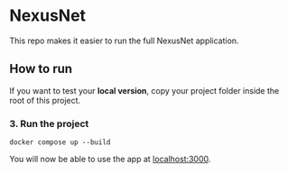 # NexusNet
This repo makes it easier to run the full NexusNet application. 

## How to run 
<!-- (Linux and MacOS) -->

<!-- ### 1. Install dependencies

You need to install `git`, `docker`, `docker compose` and `java` .

### 2. Download and compile projects using `initialize` script

```
bash initialize
```

Right now the script fetches the `main` branch. If you like to fetch another branch **from all the projects** just write the branch name as the first argument. If you want to fetch develop branches use the following command: 

```
bash initialize develop
``` -->

If you want to test your **local version**, copy your project folder inside the root of this project.

### 3. Run the project

```
docker compose up --build
```

You will now be able to use the app at [localhost:3000](http://localhost:3000).

<!-- ### Reset (if needed)

If you like to update the projects and you feel too lazy to pull them, you can use the `reset` script and then go back to STEP2. **Do not execute this script while in another directory.**

```
bash reset
```

## How to run (Windows)

## Option 1:

Follow the instructions for Linux but use `initialize.bat` instead of `initialize` and `reset.bat` instead of `reset`.

## Option 2:

The best option right now is to run it in an [emulated bash shell](https://itsfoss.com/install-bash-on-windows/). -->
